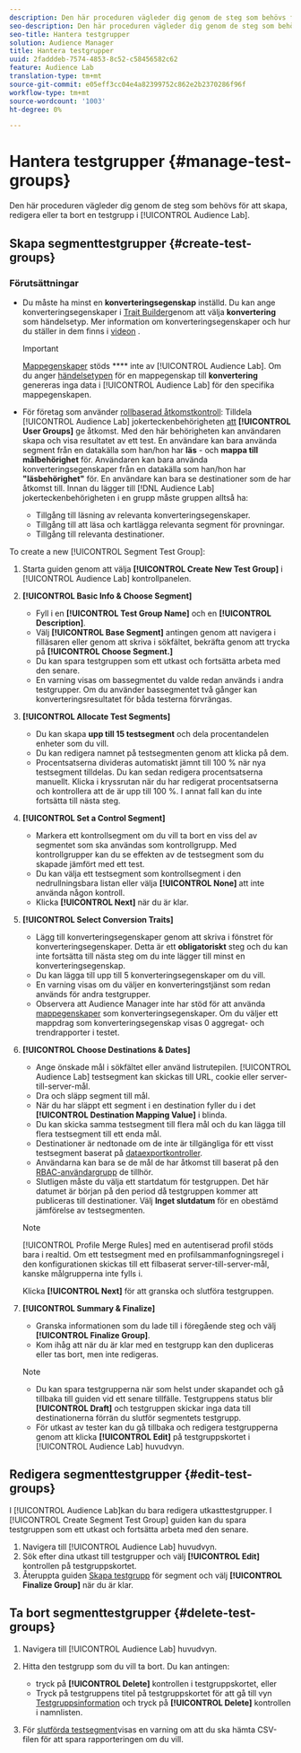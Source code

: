 ```yaml
---
description: Den här proceduren vägleder dig genom de steg som behövs för att skapa, redigera eller ta bort en testgrupp i Audience Lab
seo-description: Den här proceduren vägleder dig genom de steg som behövs för att skapa, redigera eller ta bort en testgrupp i Audience Lab
seo-title: Hantera testgrupper
solution: Audience Manager
title: Hantera testgrupper
uuid: 2fadddeb-7574-4853-8c52-c58456582c62
feature: Audience Lab
translation-type: tm+mt
source-git-commit: e05eff3cc04e4a82399752c862e2b2370286f96f
workflow-type: tm+mt
source-wordcount: '1003'
ht-degree: 0%

---
```



# Hantera testgrupper {#manage-test-groups}

Den här proceduren vägleder dig genom de steg som behövs för att skapa, redigera eller ta bort en testgrupp i [!UICONTROL Audience Lab].

## Skapa segmenttestgrupper {#create-test-groups}

### Förutsättningar

<!-- create-test-group.xml -->

* Du måste ha minst en **konverteringsegenskap** inställd. Du kan ange konverteringsegenskaper i [Trait Builder](../../features/traits/create-onboarded-rule-based-traits.md)genom att välja **konvertering** som händelsetyp. Mer information om konverteringsegenskaper och hur du ställer in dem finns i [videon](https://helpx.adobe.com/audience-manager/kt/using/creating-conversion-traits-feature-video-use.html) .

   >[!IMPORTANT]
   >
   >[Mappegenskaper](../../features/traits/about-folder-traits.md) stöds **** inte av [!UICONTROL Audience Lab]. Om du anger [händelsetypen](../../features/traits/create-onboarded-rule-based-traits.md) för en mappegenskap till **konvertering** genereras inga data i [!UICONTROL Audience Lab] för den specifika mappegenskapen.

* För företag som använder [rollbaserad åtkomstkontroll](../../features/administration/administration-overview.md): Tilldela [!UICONTROL Audience Lab] jokerteckenbehörigheten [att](../../features/administration/administration-overview.md#wild-card-permissions) **[!UICONTROL User Groups]** ge åtkomst. Med den här behörigheten kan användaren skapa och visa resultatet av ett test. En användare kan bara använda segment från en datakälla som han/hon har **läs** - och **mappa till målbehörighet** för. Användaren kan bara använda konverteringsegenskaper från en datakälla som han/hon har **&quot;läsbehörighet&quot;** för. En användare kan bara se destinationer som de har åtkomst till. Innan du lägger till [!DNL Audience Lab] jokerteckenbehörigheten i en grupp måste gruppen alltså ha:
   * Tillgång till läsning av relevanta konverteringsegenskaper.
   * Tillgång till att läsa och kartlägga relevanta segment för provningar.
   * Tillgång till relevanta destinationer.

To create a new [!UICONTROL Segment Test Group]:

1. Starta guiden genom att välja **[!UICONTROL Create New Test Group]** i [!UICONTROL Audience Lab] kontrollpanelen.
1. **[!UICONTROL Basic Info & Choose Segment]**

   * Fyll i en **[!UICONTROL Test Group Name]** och en **[!UICONTROL Description]**.
   * Välj **[!UICONTROL Base Segment]** antingen genom att navigera i filläsaren eller genom att skriva i sökfältet, bekräfta genom att trycka på **[!UICONTROL Choose Segment.]**
   * Du kan spara testgruppen som ett utkast och fortsätta arbeta med den senare.
   * En varning visas om bassegmentet du valde redan används i andra testgrupper. Om du använder bassegmentet två gånger kan konverteringsresultatet för båda testerna förvrängas.

1. **[!UICONTROL Allocate Test Segments]**

   * Du kan skapa **upp till 15 testsegment** och dela procentandelen enheter som du vill.
   * Du kan redigera namnet på testsegmenten genom att klicka på dem.
   * Procentsatserna divideras automatiskt jämnt till 100 % när nya testsegment tilldelas. Du kan sedan redigera procentsatserna manuellt. Klicka i kryssrutan när du har redigerat procentsatserna och kontrollera att de är upp till 100 %. I annat fall kan du inte fortsätta till nästa steg.

1. **[!UICONTROL Set a Control Segment]**

   * Markera ett kontrollsegment om du vill ta bort en viss del av segmentet som ska användas som kontrollgrupp. Med kontrollgrupper kan du se effekten av de testsegment som du skapade jämfört med ett test.
   * Du kan välja ett testsegment som kontrollsegment i den nedrullningsbara listan eller välja **[!UICONTROL None]** att inte använda någon kontroll.
   * Klicka **[!UICONTROL Next]** när du är klar.

1. **[!UICONTROL Select Conversion Traits]**

   * Lägg till konverteringsegenskaper genom att skriva i fönstret för konverteringsegenskaper. Detta är ett **obligatoriskt** steg och du kan inte fortsätta till nästa steg om du inte lägger till minst en konverteringsegenskap.
   * Du kan lägga till upp till 5 konverteringsegenskaper om du vill.
   * En varning visas om du väljer en konverteringstjänst som redan används för andra testgrupper.
   * Observera att Audience Manager inte har stöd för att använda [mappegenskaper](/help/using/features/traits/about-folder-traits.md) som konverteringsegenskaper. Om du väljer ett mappdrag som konverteringsegenskap visas 0 aggregat- och trendrapporter i testet.

1. **[!UICONTROL Choose Destinations & Dates]**

   * Ange önskade mål i sökfältet eller använd listrutepilen. [!UICONTROL Audience Lab] testsegment kan skickas till URL, cookie eller server-till-server-mål.
   * Dra och släpp segment till mål.
   * När du har släppt ett segment i en destination fyller du i det **[!UICONTROL Destination Mapping Value]** i blinda.
   * Du kan skicka samma testsegment till flera mål och du kan lägga till flera testsegment till ett enda mål.
   * Destinationer är nedtonade om de inte är tillgängliga för ett visst testsegment baserat på [dataexportkontroller](../../features/data-export-controls.md).
   * Användarna kan bara se de mål de har åtkomst till baserat på den [RBAC-användargrupp](../../features/administration/administration-overview.md) de tillhör.
   * Slutligen måste du välja ett startdatum för testgruppen. Det här datumet är början på den period då testgruppen kommer att publiceras till destinationer. Välj **Inget slutdatum** för en obestämd jämförelse av testsegmenten.
   >[!NOTE]
   >
   >[!UICONTROL Profile Merge Rules] med en autentiserad profil stöds bara i realtid. Om ett testsegment med en profilsammanfogningsregel i den konfigurationen skickas till ett filbaserat server-till-server-mål, kanske målgrupperna inte fylls i.

   Klicka **[!UICONTROL Next]** för att granska och slutföra testgruppen.

1. **[!UICONTROL Summary & Finalize]**

   * Granska informationen som du lade till i föregående steg och välj **[!UICONTROL Finalize Group]**.
   * Kom ihåg att när du är klar med en testgrupp kan den dupliceras eller tas bort, men inte redigeras.
   >[!NOTE]
   >* Du kan spara testgrupperna när som helst under skapandet och gå tillbaka till guiden vid ett senare tillfälle. Testgruppens status blir **[!UICONTROL Draft]** och testgruppen skickar inga data till destinationerna förrän du slutför segmentets testgrupp.
   >* För utkast av tester kan du gå tillbaka och redigera testgrupperna genom att klicka **[!UICONTROL Edit]** på testgruppskortet i [!UICONTROL Audience Lab] huvudvyn.


## Redigera segmenttestgrupper {#edit-test-groups}

I [!UICONTROL Audience Lab]kan du bara redigera utkasttestgrupper. I [!UICONTROL Create Segment Test Group] guiden kan du spara testgruppen som ett utkast och fortsätta arbeta med den senare.

1. Navigera till [!UICONTROL Audience Lab] huvudvyn.
1. Sök efter dina utkast till testgrupper och välj **[!UICONTROL Edit]** kontrollen på testgruppskortet.
1. Återuppta guiden [Skapa testgrupp](../../features/audience-lab/audience-lab-manage-test-groups.md#create-test-groups) för segment och välj **[!UICONTROL Finalize Group]** när du är klar.

## Ta bort segmenttestgrupper {#delete-test-groups}

1. Navigera till [!UICONTROL Audience Lab] huvudvyn.
1. Hitta den testgrupp som du vill ta bort. Du kan antingen:

   * tryck på **[!UICONTROL Delete]** kontrollen i testgruppskortet, eller
   * Tryck på testgruppens titel på testgruppskortet för att gå till vyn [Testgruppsinformation](../../features/audience-lab/audience-lab-information-view.md) och tryck på **[!UICONTROL Delete]** kontrollen i namnlisten.

1. För [slutförda testsegment](../../features/audience-lab/audience-lab.md#status)visas en varning om att du ska hämta CSV-filen för att spara rapporteringen om du vill.
